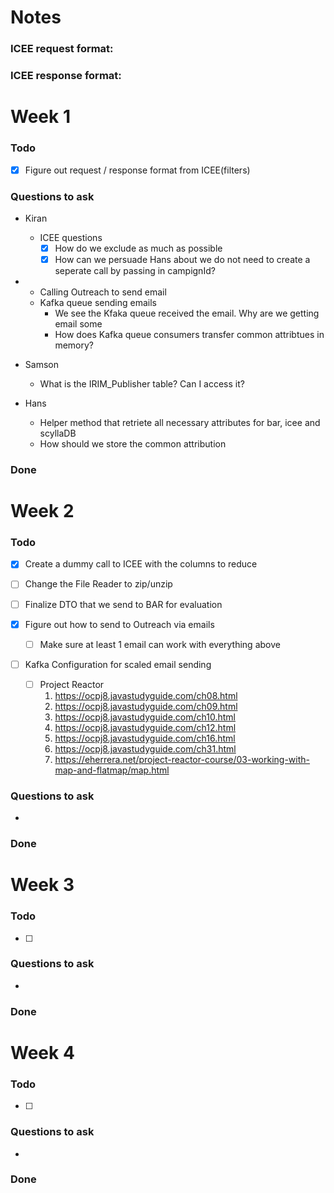 # Notes
### ICEE request format:

### ICEE response format:


# Week 1
### Todo
- [x] Figure out request / response format from ICEE(filters)


### Questions to ask
- Kiran
  - ICEE questions
    - [x] How do we exclude as much as possible
    - [x] How can we persuade Hans about we do not need to create a seperate call by passing in campignId?
- 
  - Calling Outreach to send email
  - Kafka queue sending emails
    - We see the Kfaka queue received the email. Why are we getting email some 
    - How does Kafka queue consumers transfer common attribtues in memory?
- Samson
  - What is the IRIM_Publisher table? Can I access it?

- Hans
  - Helper method that retriete all necessary attributes for bar, icee and scyllaDB
  - How should we store the common attribution 

### Done 


# Week 2
### Todo
- [x] Create a dummy call to ICEE with the columns to reduce

- [ ] Change the File Reader to zip/unzip
- [ ] Finalize DTO that we send to BAR for evaluation
- [x] Figure out how to send to Outreach via emails
   - [ ] Make sure at least 1 email can work with everything above
- [ ] Kafka Configuration for scaled email sending
   - [ ] Project Reactor
      1. https://ocpj8.javastudyguide.com/ch08.html
      2. https://ocpj8.javastudyguide.com/ch09.html
      3. https://ocpj8.javastudyguide.com/ch10.html
      4. https://ocpj8.javastudyguide.com/ch12.html
      5. https://ocpj8.javastudyguide.com/ch16.html
      6. https://ocpj8.javastudyguide.com/ch31.html
      7. https://eherrera.net/project-reactor-course/03-working-with-map-and-flatmap/map.html

### Questions to ask
- 

### Done 

# Week 3
### Todo
- [ ] 

### Questions to ask
- 

### Done 

# Week 4
### Todo
- [ ] 

### Questions to ask
- 

### Done 


